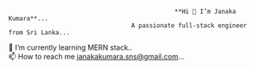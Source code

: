                                                   **Hi 👋 I’m Janaka Kumara**...  
                                      A passionate full-stack engineer from Sri Lanka...  
🌱 I’m currently learning MERN stack..  
📫 How to reach me janakakumara.sns@gmail.com...
